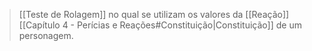 > [[Teste de Rolagem]] no qual se utilizam os valores da [[Reação]] [[Capítulo 4 - Perícias e Reações#Constituição|Constituição]] de um personagem.
